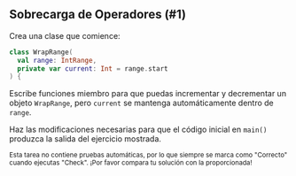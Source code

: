 ## Sobrecarga de Operadores (#1)

Crea una clase que comience:

```kotlin
class WrapRange(
  val range: IntRange,
  private var current: Int = range.start
) {
```

Escribe funciones miembro para que puedas incrementar y decrementar un objeto `WrapRange`, pero `current` se mantenga automáticamente dentro de `range`.

Haz las modificaciones necesarias para que el código inicial en `main()` produzca la salida del ejercicio mostrada.

<sub> Esta tarea no contiene pruebas automáticas, 
por lo que siempre se marca como "Correcto" cuando ejecutas "Check". 
¡Por favor compara tu solución con la proporcionada! </sub>